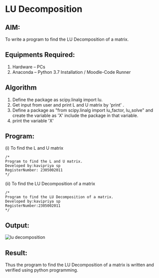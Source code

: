 # LU Decomposition 

## AIM:
To write a program to find the LU Decomposition of a matrix.

## Equipments Required:
1. Hardware – PCs
2. Anaconda – Python 3.7 Installation / Moodle-Code Runner

## Algorithm
1. Define the package as scipy.linalg import lu.
2. Get input from user and print L and U matrix by 'print' .
3. Define a package as "from scipy.linalg import lu_factor, lu_solve" and create the variable as 'X' include the package in that variable.
4. print the variable 'X'

## Program:
(i) To find the L and U matrix
```
/*
Program to find the L and U matrix.
Developed by:kavipriya sp 
RegisterNumber: 2305002011
*/
```
(ii) To find the LU Decomposition of a matrix
```
/*
Program to find the LU Decomposition of a matrix.
Developed by:kavipriya sp
RegisterNumber:2305002011
*/
```

## Output:
![lu decomposition]()


## Result:
Thus the program to find the LU Decomposition of a matrix is written and verified using python programming.

